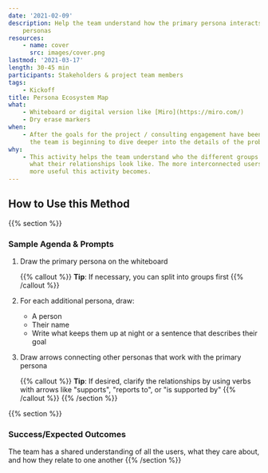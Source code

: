 ```yaml
---
date: '2021-02-09'
description: Help the team understand how the primary persona interacts with all other
    personas
resources:
    - name: cover
      src: images/cover.png
lastmod: '2021-03-17'
length: 30-45 min
participants: Stakeholders & project team members
tags:
    - Kickoff
title: Persona Ecosystem Map
what:
    - Whiteboard or digital version like [Miro](https://miro.com/)
    - Dry erase markers
when:
    - After the goals for the project / consulting engagement have been covered, when
      the team is beginning to dive deeper into the details of the problem space
why:
    - This activity helps the team understand who the different groups of users are and
      what their relationships look like. The more interconnected users there are, the
      more useful this activity becomes.
---
```


## How to Use this Method

{{% section %}}

### Sample Agenda & Prompts

1. Draw the primary persona on the whiteboard

    {{% callout %}}
    **Tip**: If necessary, you can split into groups first
    {{% /callout %}}

1. For each additional persona, draw:

    - A person
    - Their name
    - Write what keeps them up at night or a sentence that describes their goal

1. Draw arrows connecting other personas that work with the primary persona

    {{% callout %}}
    **Tip**: If desired, clarify the relationships by using verbs with arrows like "supports", "reports to", or "is supported by"
    {{% /callout %}}
    {{% /section %}}

{{% section %}}

### Success/Expected Outcomes

The team has a shared understanding of all the users, what they care about, and how they relate to one another
{{% /section %}}
